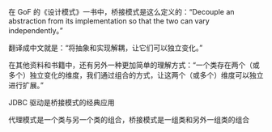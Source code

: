 在 GoF 的《设计模式》一书中，桥接模式是这么定义的：“Decouple an abstraction from its implementation so that the two can vary independently。”

翻译成中文就是：“将抽象和实现解耦，让它们可以独立变化。” 

在其他资料和书籍中，还有另外一种更加简单的理解方式：“一个类存在两个（或多个）独立变化的维度，我们通过组合的方式，让这两个（或多个）维度可以独立进行扩展。”

JDBC 驱动是桥接模式的经典应用

代理模式是一个类与另一个类的组合，桥接模式是一组类和另外一组类的组合

